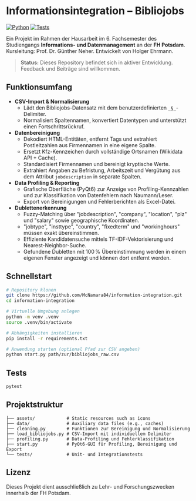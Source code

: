 # Informationsintegration – Bibliojobs

[![Python](https://img.shields.io/badge/python-3.12+-blue.svg)](https://www.python.org/)
[![Tests](https://img.shields.io/badge/tests-pytest-green.svg)](https://pytest.org/)

Ein Projekt im Rahmen der Hausarbeit im 6. Fachsemester des Studiengangs **Informations- und Datenmanagement** an der **FH Potsdam**. Kursleitung: Prof. Dr. Günther Neher. Entwickelt von Holger Ehrmann.

> **Status:** Dieses Repository befindet sich in aktiver Entwicklung. Feedback und Beiträge sind willkommen.

## Funktionsumfang

- **CSV-Import & Normalisierung**
  - Lädt den Bibliojobs-Datensatz mit dem benutzerdefinierten `_§_`-Delimiter.
  - Normalisiert Spaltennamen, konvertiert Datentypen und unterstützt einen Fortschrittsrückruf.
- **Datenbereinigung**
  - Dekodiert HTML-Entitäten, entfernt Tags und extrahiert Postleitzahlen aus Firmennamen in eine eigene Spalte.
  - Ersetzt Kfz-Kennzeichen durch vollständige Ortsnamen (Wikidata API + Cache).
  - Standardisiert Firmennamen und bereinigt kryptische Werte.
  - Extrahiert Angaben zu Befristung, Arbeitszeit und Vergütung aus dem Attribut `jobdescription` in separate Spalten.
- **Data Profiling & Reporting**
  - Grafische Oberfläche (PyQt6) zur Anzeige von Profiling-Kennzahlen und zur Klassifikation von Datenfehlern nach Naumann/Leser.
  - Export von Bereinigungen und Fehlerberichten als Excel-Datei.
- **Dublettenerkennung**
  - Fuzzy-Matching über "jobdescription", "company", "location", "plz" und
    "salary" sowie geographische Koordinaten.
  - "jobtype", "insttype", "country", "fixedterm" und "workinghours" müssen
    exakt übereinstimmen.
  - Effiziente Kandidatensuche mittels TF-IDF-Vektorisierung und
    Nearest-Neighbor-Suche.
  - Gefundene Dubletten mit 100 % Übereinstimmung werden in einem eigenen
    Fenster angezeigt und können dort entfernt werden.

## Schnellstart

```bash
# Repository klonen
git clone https://github.com/McNamara84/information-integration.git
cd information-integration

# Virtuelle Umgebung anlegen
python -m venv .venv
source .venv/bin/activate

# Abhängigkeiten installieren
pip install -r requirements.txt

# Anwendung starten (optional Pfad zur CSV angeben)
python start.py path/zur/bibliojobs_raw.csv
```

## Tests

```bash
pytest
```

## Projektstruktur

```
├── assets/            # Static resources such as icons
├── data/              # Auxiliary data files (e.g., caches)
├── cleaning.py        # Funktionen zur Bereinigung und Normalisierung
├── load_bibliojobs.py # CSV-Import mit individuellem Delimiter
├── profiling.py       # Data-Profiling und Fehlerklassifikation
├── start.py           # PyQt6-GUI für Profiling, Bereinigung und Export
└── tests/             # Unit- und Integrationstests
```

## Lizenz

Dieses Projekt dient ausschließlich zu Lehr- und Forschungszwecken innerhalb der FH Potsdam.
